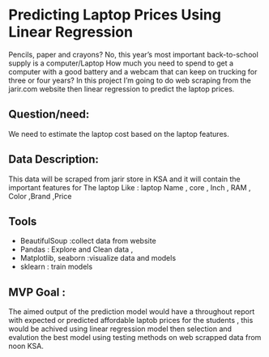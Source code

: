 # Predicting Laptop Prices Using Linear Regression

Pencils, paper and crayons? No, this year’s most important back-to-school supply is a computer/Laptop
How much you need to spend to get a computer with a good battery and a webcam that can keep on trucking for three or four years?
In this project I’m going to do web scraping from the jarir.com website then linear regression to predict the laptop prices.

## Question/need:
We need to estimate the laptop cost based on the laptop features.

## Data Description:
This data will be scraped from jarir store in KSA and it will contain the important features for The laptop 
Like : laptop Name , core , Inch , RAM , Color ,Brand ,Price

## Tools

- BeautifulSoup :collect data from website 
- Pandas : Explore and Clean data , 
- Matplotlib, seaborn :visualize data and models 
- sklearn : train models

## MVP Goal :
The aimed output of the prediction model would have a throughout report with expected or predicted affordable laptob prices for the students , this would be achived using linear regression model then selection and evalution the best model using testing methods on web scrapped data from noon  KSA.

